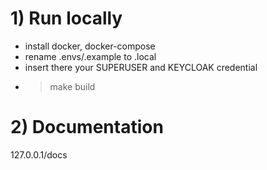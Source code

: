 # 1) Run locally
- install docker, docker-compose
- rename .envs/.example to .local
- insert there your SUPERUSER and KEYCLOAK credential
- > make build

# 2) Documentation
127.0.0.1/docs
